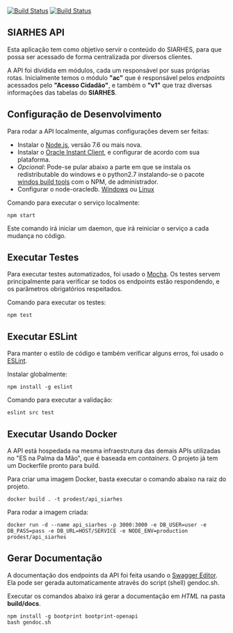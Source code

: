 [![Build Status](https://img.shields.io/travis/prodest/siarhes-api/develop.svg?label=develop-branch)](https://travis-ci.org/prodest/siarhes-api)
[![Build Status](https://img.shields.io/travis/prodest/siarhes-api/master.svg?label=master-branch)](https://travis-ci.org/prodest/siarhes-api)

## SIARHES API

Esta aplicação tem como objetivo servir o conteúdo do SIARHES, para que possa ser acessado de forma centralizada por diversos clientes.

A API foi dividida em módulos, cada um responsável por suas próprias rotas. Inicialmente temos o módulo **"ac"** que é responsável pelos *endpoints* acessados pelo **"Acesso Cidadão"**, e também o **"v1"** que traz diversas informações das tabelas do **SIARHES**.

## Configuração de Desenvolvimento

Para rodar a API localmente, algumas configurações devem ser feitas:
- Instalar o [Node.js](https://nodejs.org), versão 7.6 ou mais nova.
- Instalar o [Oracle Instant Client](http://www.oracle.com/technetwork/database/features/instant-client/index-097480.html), e configurar de acordo com sua plataforma.
- _Opcional_: Pode-se pular abaixo a parte em que se instala os redistributable do windows e o python2.7 instalando-se o pacote [windos build tools](https://www.npmjs.com/package/windows-build-tools) com o NPM, de administrador.
- Configurar o node-oracledb. [Windows](https://github.com/oracle/node-oracledb/blob/master/INSTALL.md#instwin) ou [Linux](https://github.com/oracle/node-oracledb/blob/master/INSTALL.md#instzip)

Comando para executar o serviço localmente:
```
npm start
```

Este comando irá iniciar um daemon, que irá reiniciar o serviço a cada mudança no código.

## Executar Testes

Para executar testes automatizados, foi usado o [Mocha](https://mochajs.org/). Os testes servem principalmente para verificar se todos os endpoints estão respondendo, e os parâmetros obrigatórios respeitados.

Comando para executar os testes:
```
npm test
```

## Executar ESLint

Para manter o estilo de código e também verificar alguns erros, foi usado o [ESLint](http://eslint.org/).

Instalar globalmente:
```
npm install -g eslint
```

Comando para executar a validação:
```
eslint src test
```

## Executar Usando Docker

A API está hospedada na mesma infraestrutura das demais APIs utilizadas no "ES na Palma da Mão", que é baseada em *containers*. O projeto já tem um Dockerfile pronto para build.

Para criar uma imagem Docker, basta executar o comando abaixo na raiz do projeto.
```
docker build . -t prodest/api_siarhes
```

Para rodar a imagem criada:
```
docker run -d --name api_siarhes -p 3000:3000 -e DB_USER=user -e DB_PASS=pass -e DB_URL=HOST/SERVICE -e NODE_ENV=production prodest/api_siarhes
```

## Gerar Documentação

A documentação dos endpoints da API foi feita usando o [Swagger Editor](http://editor.swagger.io/). Ela pode ser gerada automaticamente através do script (shell) gendoc.sh.

Executar os comandos abaixo irá gerar a documentação em _HTML_ na pasta **build/docs**.
```
npm install -g bootprint bootprint-openapi
bash gendoc.sh
```
